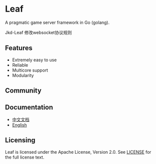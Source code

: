 Leaf
====
A pragmatic game server framework in Go (golang).

Jkd-Leaf
修改websocket协议规则

Features
---------

* Extremely easy to use
* Reliable
* Multicore support
* Modularity

Community
---------



Documentation
---------

* [中文文档](https://github.com/crytjy/jkd-leaf/blob/master/TUTORIAL_ZH.md)
* [English](https://github.com/crytjy/jkd-leaf/blob/master/TUTORIAL_EN.md)

Licensing
---------

Leaf is licensed under the Apache License, Version 2.0. See [LICENSE](https://github.com/crytjy/jkd-leaf/blob/master/LICENSE) for the full license text.
